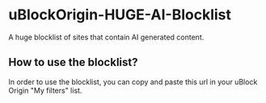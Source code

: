 # uBlockOrigin-HUGE-AI-Blocklist
A huge blocklist of sites that contain AI generated content.


## How to use the blocklist?
In order to use the blocklist, you can copy and paste this url in your uBlock Origin "My filters" list.


